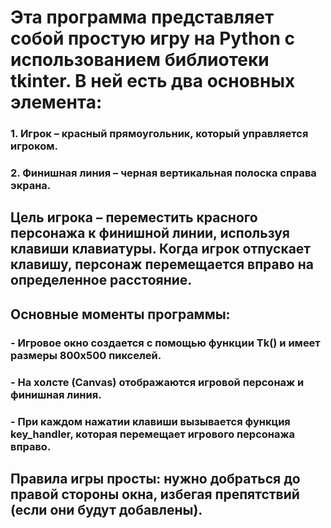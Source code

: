 # Эта программа представляет собой простую игру на Python с использованием библиотеки tkinter. В ней есть два основных элемента:

### 1. Игрок – красный прямоугольник, который управляется игроком.
### 2. Финишная линия – черная вертикальная полоска справа экрана.

## Цель игрока – переместить красного персонажа к финишной линии, используя клавиши клавиатуры. Когда игрок отпускает клавишу, персонаж перемещается вправо на определенное расстояние.

## Основные моменты программы:

### - Игровое окно создается с помощью функции Tk() и имеет размеры 800x500 пикселей.
### - На холсте (Canvas) отображаются игровой персонаж и финишная линия.
### - При каждом нажатии клавиши вызывается функция key_handler, которая перемещает игрового персонажа вправо.
  
## Правила игры просты: нужно добраться до правой стороны окна, избегая препятствий (если они будут добавлены).